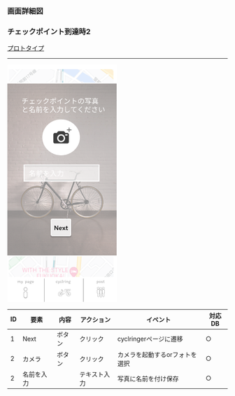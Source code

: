 ### 画面詳細図
### チェックポイント到達時2
[プロトタイプ](https://www.figma.com/file/YLXi0XXJfyq6239uKAU8LF/cyclinger?node-id=0%3A1)
*****
<img src="./image/checkgoal2.png" width="250">

|ID|要素|内容|アクション|イベント|対応DB|
|--|----|----|---------|--------|------|
|1|Next|ボタン|クリック|cyclringerページに遷移|○|
|2|カメラ|ボタン|クリック|カメラを起動するorフォトを選択|○|
|2|名前を入力||テキスト入力|写真に名前を付け保存|○|
